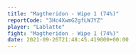 ```yaml
---
title: "Magtheridon - Wipe 1 (74%)"
reportCode: "3Hc4XwmG2gfLWJYZ"
player: "Lablatte"
fight: "Magtheridon - Wipe 1 (74%)"
date: 2021-09-26T21:48:45.419000+00:00
---
```

